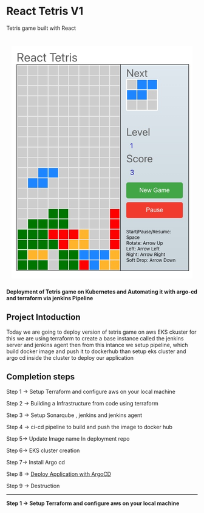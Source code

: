 # React Tetris V1

Tetris game built with React

<h1 align="center">
  <img alt="React tetris " title="#React tetris desktop" src="./images/game.jpg" />
</h1>

**Deployment of Tetris game on Kubernetes and Automating it with argo-cd and terraform via jenkins Pipeline**

## Project Intoduction
Today we are going to deploy version of tetris game on aws EKS ckuster for this we are using terraform to create a base instance called the jenkins server and jenkins agent then from this intance we setup pipeline, which build docker image and push it to dockerhub than setup eks cluster and argo cd inside the cluster to deploy our application

## Completion steps
Step 1 → Setup Terraform and configure aws on your local machine

Step 2 → Building a Infrastructure from code using terraform

Step 3 → Setup Sonarqube , jenkins and jenkins agent 

Step 4 → ci-cd pipeline to build and push the image to docker hub

Step 5→ Update Image name In deployment repo

Step 6→ EKS cluster creation

Step 7→ Install Argo cd

Step 8 → [Deploy Application with ArgoCD](https://github.com/Omar-Ahmed-Dt/Tetris-deployment-file)

Step 9 → Destruction

---

**Step 1 → Setup Terraform and configure aws on your local machine**













